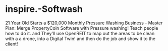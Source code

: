 # inspire.-Softwash
[21 Year Old Starts a $120,000 Monthly Pressure Washing Business](https://youtu.be/H99wDmpnE_g) - Master Plan: Merge PropertyCoin Software with Pressure washing! Teach people how to do it. and They'll use OpenREIT to map out the areas to be clean with a a drone, into a Digital Twin! and then do the job and show it to the client! 
